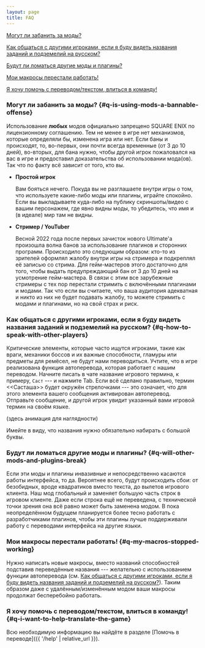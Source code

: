 ```yaml
---
layout: page
title: FAQ
---
```


[Могут ли забанить за моды?](#q-is-using-mods-a-bannable-offense)

[Как общаться с другими игроками, если я буду видеть названия заданий и подземелий на русском?](#q-how-to-speak-with-other-players)

[Будут ли ломаться другие моды и плагины?](#q-will-other-mods-and-plugins-break)

[Мои макросы перестали работать!](#q-my-macros-stopped-working)

[Я хочу помочь с переводом/текстом, влиться в команду!](#q-i-want-to-help-translate-the-game)

### Могут ли забанить за моды? {#q-is-using-mods-a-bannable-offense}

Использование **любых** модов официально запрещено SQUARE ENIX по лицензионному соглашению. Тем не менее в игре нет механизмов, которые определяли бы, изменена игра или нет. Если баны и происходят, то, во-первых, они почти всегда временные (от 3 до 10 дней), во-вторых, для бана нужно, чтобы другой игрок пожаловался на вас в игре и предоставил доказательства об использовании мода(ов). Так что по факту всё зависит от того, кто вы.

* **Простой игрок**

  Вам бояться нечего. Покуда вы не разглашаете внутри игры о том, что используете какие-либо моды или плагины, играйте спокойно. Если вы выкладываете куда-либо на публику скриншоты/видео с вашим персонажем, где явно видны моды, то убедитесь, что имя и (в идеале) мир там не видны.

* **Стример / YouTuber**
  
  Весной 2022 года после первых зачисток нового Ultimate'а произошла волна банов за использование плагинов и сторонних программ. Происходило это следующим образом: кто-то из зрителей оформлял жалобу внутри игры на стримера и подкреплял её записью со стрима. Для гейм-мастеров этого достаточно для того, чтобы выдать предупреждающий бан от 3 до 10 дней на усмотрение гейм-мастера. В связи с этим все зарубежные стримеры с тех пор перестали стримить с включёнными плагинами и модами. Так что если вы считаете, что ваша аудитория адекватная и никто из них не будет подавать жалобу, то можете стримить с модами и плагинами, но на свой страх и риск.

### Как общаться с другими игроками, если я буду видеть названия заданий и подземелий на русском? {#q-how-to-speak-with-other-players}

Критические элементы, которые часто ищутся игроками, такие как враги, механики боссов и их важные способности, гламуры или предметы для ремёсел, не будут нами переводиться. Учтите, что в игре реализована функция автоперевода, которая работает с нашим переводом. Начните писать в чате название игрового термина, к примеру, `Саст` --- и нажмите Tab. Если всё сделано правильно, термин <<Састаша>> будет окружён стрелочками --- это означает, что для этого элемента вашего сообщения активирован автоперевод. Отправьте сообщение, и другой игрок увидит указанный вами игровой термин на своём языке.

(здесь анимация для наглядности)

Имейте в виду, что названия нужно обязательно набирать с большой буквы.

### Будут ли ломаться другие моды и плагины? {#q-will-other-mods-and-plugins-break}

Если эти моды и плагины инвазивные и непосредственно касаются работы интерфейса, то да. Вероятнее всего, будут происходить сбои: от безобидных, вроде квадратиков вместо текста, до вылетов игрового клиента. Наш мод глобальный и заменяет большую часть строк в игровом клиенте. Даже если строка ещё не переведена, с технической точки зрения она всё равно может быть заменена модом. В пока неопределённом будущем планируется более тесно работать с разработчиками плагинов, чтобы эти плагины лучше поддерживали работу с переводами интерфейса на другие языки.

### Мои макросы перестали работать! {#q-my-macros-stopped-working}

Нужно написать новые макросы, вместо названий способностей подставив переведённые названия --- желательно с использованием функции автоперевода (см. [Как общаться с другими игроками, если я буду видеть названия заданий и подземелий на русском?](#q-how-to-speak-with-other-players)). Таким образом даже с удалённым/изменённым модом ваши макросы продолжат бесперебойно работать.

### Я хочу помочь с переводом/текстом, влиться в команду! {#q-i-want-to-help-translate-the-game}

Всю необходимую информацию вы найдёте в разделе [Помочь в переводе]({{ '/help' | relative_url }}).